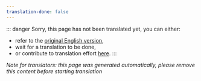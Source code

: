 ```yaml
---
translation-done: false
---
```

::: danger
Sorry, this page has not been translated yet, you can either:
- refer to the [original English version](<../beginners-guide.md>),
- wait for a translation to be done,
- or contribute to translation effort [here](https://github.com/bsmg/wiki).
:::

_Note for translators: this page was generated automatically, please remove this content before starting translation_
